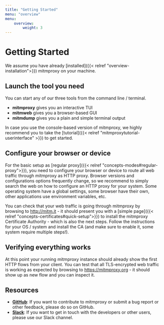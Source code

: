 ```yaml
---
title: "Getting Started"
menu: "overview"
menu:
    overview:
        weight: 3
---
```


# Getting Started

We assume you have already [installed]({{< relref "overview-installation">}}) mitmproxy on
your machine.


## Launch the tool you need

You can start any of our three tools from the command line / terminal.

  * **mitmproxy** gives you an interactive TUI
  * **mitmweb** gives you a browser-based GUI
  * **mitmdump** gives you a plain and simple terminal output

In case you use the console-based version of mitmproxy, we highly recommend you to take the [tutorial]({{< relref "mitmproxytutorial-userinterface" >}}) to get started.


## Configure your browser or device

For the basic setup as [regular proxy]({{< relref
"concepts-modes#regular-proxy">}}), you need to configure your browser or device
to route all web traffic through mitmproxy as HTTP proxy. Browser versions and
configurations options frequently change, so we recommend to simply search the
web on how to configure an HTTP proxy for your system. Some operating system
have a global settings, some browser have their own, other applications use
environment variables, etc.

You can check that your web traffic is going through mitmproxy by browsing to
http://mitm.it - it should present you with a [simple page]({{< relref
"concepts-certificates#quick-setup">}}) to install the mitmproxy Certificate
Authority - which is also the next steps. Follow the instructions for your OS /
system and install the CA (and make sure to enable it, some system require
multiple steps!).


## Verifying everything works

At this point your running mitmproxy instance should already show the first HTTP
flows from your client. You can test that all TLS-encrypted web traffic is
working as expected by browsing to https://mitmproxy.org - it should show up as
new flow and you can inspect it.


## Resources

* [**GitHub**](https://github.com/mitmproxy/): If you want to contribute to mitmproxy or submit a bug report or other feedback, please do so on GitHub.
* [**Slack**](https://mitmproxy.slack.com): If you want to get in touch with the developers or other users, please use our Slack channel.